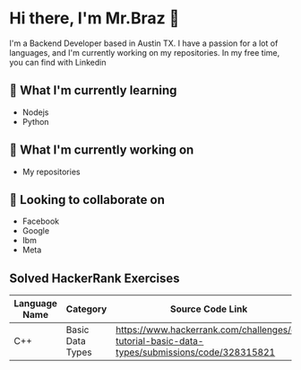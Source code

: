 # Hi there, I'm Mr.Braz 👋

I'm a Backend Developer based in Austin TX. I have a passion for a lot of languages, and I'm currently working on my repositories. In my free time, you can find with Linkedin

## 🌱 What I'm currently learning
- Nodejs
- Python

## 💼 What I'm currently working on
- My repositories

## 🤝 Looking to collaborate on
- Facebook
- Google
- Ibm
- Meta

## Solved HackerRank Exercises

| Language Name   | Category         | Source Code Link     |
| --------------- | ---------------- | --------------------------------------------------------------------------------------------   |
|      C++        | Basic Data Types | https://www.hackerrank.com/challenges/c-tutorial-basic-data-types/submissions/code/328315821   |



